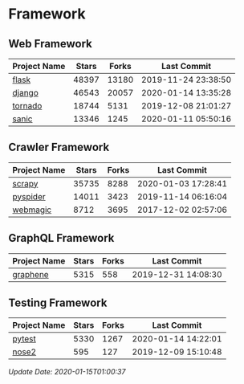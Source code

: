 # Framework

## Web Framework

| Project Name | Stars | Forks | Last Commit |
| ------------ | ----- | ----- | ----------- |
| [flask](https://github.com/pallets/flask) | 48397 | 13180 | 2019-11-24 23:38:50 |
| [django](https://github.com/django/django) | 46543 | 20057 | 2020-01-14 13:35:28 |
| [tornado](https://github.com/tornadoweb/tornado) | 18744 | 5131 | 2019-12-08 21:01:27 |
| [sanic](https://github.com/huge-success/sanic) | 13346 | 1245 | 2020-01-11 05:50:16 |

## Crawler Framework

| Project Name | Stars | Forks | Last Commit |
| ------------ | ----- | ----- | ----------- |
| [scrapy](https://github.com/scrapy/scrapy) | 35735 | 8288 | 2020-01-03 17:28:41 |
| [pyspider](https://github.com/binux/pyspider) | 14011 | 3423 | 2019-11-14 06:16:04 |
| [webmagic](https://github.com/code4craft/webmagic) | 8712 | 3695 | 2017-12-02 02:57:06 |

## GraphQL Framework

| Project Name | Stars | Forks | Last Commit |
| ------------ | ----- | ----- | ----------- |
| [graphene](https://github.com/graphql-python/graphene) | 5315 | 558 | 2019-12-31 14:08:30 |

## Testing Framework

| Project Name | Stars | Forks | Last Commit |
| ------------ | ----- | ----- | ----------- |
| [pytest](https://github.com/pytest-dev/pytest) | 5330 | 1267 | 2020-01-14 14:22:01 |
| [nose2](https://github.com/nose-devs/nose2) | 595 | 127 | 2019-12-09 15:10:48 |

*Update Date: 2020-01-15T01:00:37*